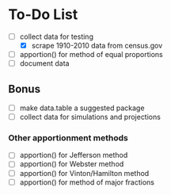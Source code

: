 # To-Do List

- [ ] collect data for testing
  - [x] scrape 1910-2010 data from census.gov
- [ ] apportion() for method of equal proportions
- [ ] document data

## Bonus
- [ ] make data.table a suggested package
- [ ] collect data for simulations and projections

### Other apportionment methods
- [ ] apportion() for Jefferson method
- [ ] apportion() for Webster method
- [ ] apportion() for Vinton/Hamilton method
- [ ] apportion() for method of major fractions
